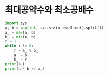 # 최대공약수와 최소공배수

```python
import sys
a, b = map(int, sys.stdin.readline().split())
a_ = max(a, b)
b_ = min(a, b)
r = 1
while r != 0:
    r = a_ % b_
    a_ = b_
    b_ = r
print(a_)
print(a * b // a_)
```

